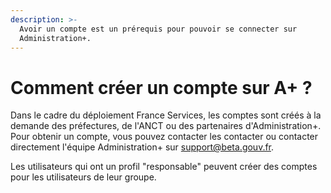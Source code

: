 ```yaml
---
description: >-
  Avoir un compte est un prérequis pour pouvoir se connecter sur
  Administration+.
---
```


# Comment créer un compte sur A+ ?

Dans le cadre du déploiement France Services, les comptes sont créés à la demande des préfectures, de l'ANCT ou des partenaires d'Administration+. Pour obtenir un compte, vous pouvez contacter les contacter ou contacter directement l'équipe Administration+ sur [support@beta.gouv.fr](mailto:support@beta.gouv.fr).

Les utilisateurs qui ont un profil "responsable" peuvent créer des comptes pour les utilisateurs de leur groupe. 



